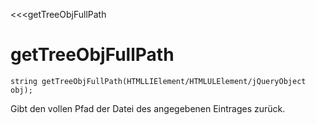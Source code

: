 ﻿<<<getTreeObjFullPath

# getTreeObjFullPath

```fnpreview
string getTreeObjFullPath(HTMLLIElement/HTMLULElement/jQueryObject obj);
```
Gibt den vollen Pfad der Datei des angegebenen Eintrages zurück.